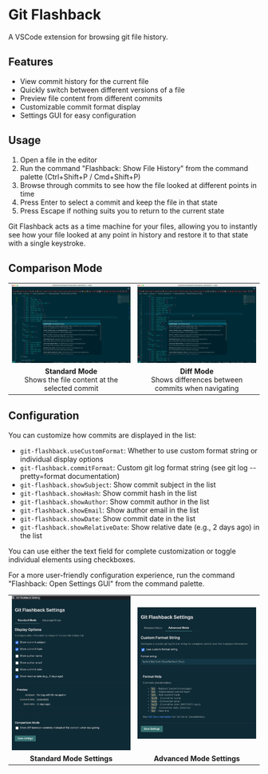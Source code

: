 # Git Flashback

A VSCode extension for browsing git file history.

## Features

- View commit history for the current file
- Quickly switch between different versions of a file
- Preview file content from different commits
- Customizable commit format display
- Settings GUI for easy configuration

## Usage

1. Open a file in the editor
2. Run the command "Flashback: Show File History" from the command palette (Ctrl+Shift+P / Cmd+Shift+P)
3. Browse through commits to see how the file looked at different points in time
4. Press Enter to select a commit and keep the file in that state
5. Press Escape if nothing suits you to return to the current state

Git Flashback acts as a time machine for your files, allowing you to instantly see how your file looked at any point in history and restore it to that state with a single keystroke.
## Comparison Mode
<table>
  <tr>
    <td width="50%"><img src="images/full_mode.gif" alt="Standard Mode" /></td>
    <td width="50%"><img src="images/diff_mode.gif" alt="Diff Mode" /></td>
  </tr>
  <tr>
    <td align="center"><b>Standard Mode</b><br>Shows the file content at the selected commit</td>
    <td align="center"><b>Diff Mode</b><br>Shows differences between commits when navigating</td>
  </tr>
</table>

## Configuration

You can customize how commits are displayed in the list:

- `git-flashback.useCustomFormat`: Whether to use custom format string or individual display options
- `git-flashback.commitFormat`: Custom git log format string (see git log --pretty=format documentation)
- `git-flashback.showSubject`: Show commit subject in the list
- `git-flashback.showHash`: Show commit hash in the list
- `git-flashback.showAuthor`: Show commit author in the list
- `git-flashback.showEmail`: Show author email in the list
- `git-flashback.showDate`: Show commit date in the list
- `git-flashback.showRelativeDate`: Show relative date (e.g., 2 days ago) in the list

You can use either the text field for complete customization or toggle individual elements using checkboxes.

For a more user-friendly configuration experience, run the command "Flashback: Open Settings GUI" from the command palette.

<table>
  <tr>
    <td width="50%"><img src="images/standard_mode.png" alt="Standard Mode Settings" /></td>
    <td width="50%"><img src="images/advanced_mode.png" alt="Advanced Mode Settings" /></td>
  </tr>
  <tr>
    <td align="center"><b>Standard Mode Settings</b></td>
    <td align="center"><b>Advanced Mode Settings</b></td>
  </tr>
</table>
